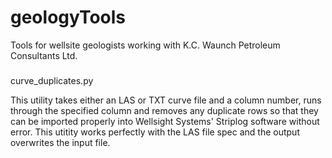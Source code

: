 # geologyTools
Tools for wellsite geologists working with K.C. Waunch Petroleum Consultants Ltd.

###
curve_duplicates.py

This utility takes either an LAS or TXT curve file and a column number, runs through the specified column and removes any duplicate rows so that they can be imported properly into Wellsight Systems' Striplog software without error.
This utitity works perfectly with the LAS file spec and the output overwrites the input file.
